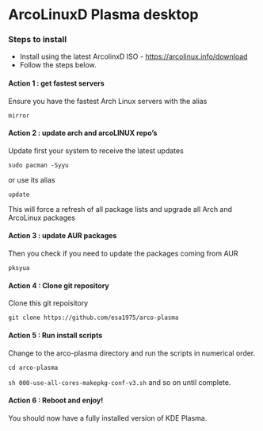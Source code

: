 # ArcoLinuxD Plasma desktop

### Steps to install
- Install using the latest ArcolinxD ISO - https://arcolinux.info/download
- Follow the steps below.

#### Action 1 : get fastest servers
Ensure you have the fastest Arch Linux servers with the alias

`mirror`

#### Action 2 : update arch and arcoLINUX repo’s
Update first your system to receive the latest updates

`sudo pacman -Syyu`

or use its alias

`update`

This will force a refresh of all package lists and upgrade all Arch and ArcoLinux packages

#### Action 3 : update AUR packages
Then you check if you need to update the packages coming from AUR

`pksyua`

#### Action 4 : Clone git repository
Clone this git repoisitory

`git clone https://github.com/esa1975/arco-plasma`

#### Action 5 : Run install scripts
Change to the arco-plasma directory and run the scripts in numerical order.

`cd arco-plasma`

`sh 000-use-all-cores-makepkg-conf-v3.sh` and so on until complete.

#### Action 6 : Reboot and enjoy!
You should now have a fully installed version of KDE Plasma.
